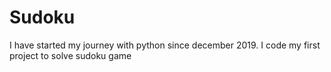 # Sudoku
I have started my journey with python since december 2019. I  code my first project to solve sudoku game
